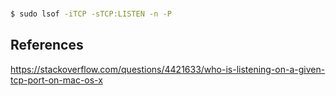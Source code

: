 #

```bash
$ sudo lsof -iTCP -sTCP:LISTEN -n -P
```

## References

https://stackoverflow.com/questions/4421633/who-is-listening-on-a-given-tcp-port-on-mac-os-x
